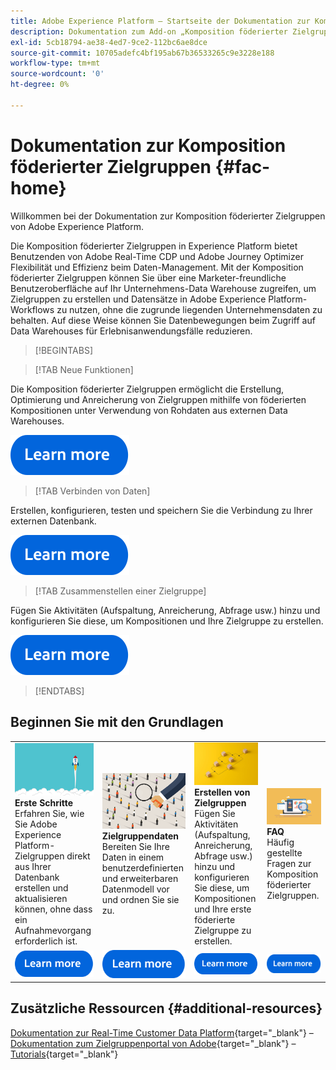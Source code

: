 ```yaml
---
title: Adobe Experience Platform – Startseite der Dokumentation zur Komposition föderierter Zielgruppen
description: Dokumentation zum Add-on „Komposition föderierter Zielgruppen“
exl-id: 5cb18794-ae38-4ed7-9ce2-112bc6ae8dce
source-git-commit: 10705adefc4bf195ab67b36533265c9e3228e188
workflow-type: tm+mt
source-wordcount: '0'
ht-degree: 0%

---
```


# Dokumentation zur Komposition föderierter Zielgruppen  {#fac-home}

Willkommen bei der Dokumentation zur Komposition föderierter Zielgruppen von Adobe Experience Platform.

Die Komposition föderierter Zielgruppen in Experience Platform bietet Benutzenden von Adobe Real-Time CDP und Adobe Journey Optimizer Flexibilität und Effizienz beim Daten-Management. Mit der Komposition föderierter Zielgruppen können Sie über eine Marketer-freundliche Benutzeroberfläche auf Ihr Unternehmens-Data Warehouse zugreifen, um Zielgruppen zu erstellen und Datensätze in Adobe Experience Platform-Workflows zu nutzen, ohne die zugrunde liegenden Unternehmensdaten zu behalten. Auf diese Weise können Sie Datenbewegungen beim Zugriff auf Data Warehouses für Erlebnisanwendungsfälle reduzieren.

>[!BEGINTABS]

>[!TAB Neue Funktionen]

Die Komposition föderierter Zielgruppen ermöglicht die Erstellung, Optimierung und Anreicherung von Zielgruppen mithilfe von föderierten Kompositionen unter Verwendung von Rohdaten aus externen Data Warehouses.

[![Bild](assets/learn-more-button.svg)](start/release-notes.md)

>[!TAB Verbinden von Daten]

Erstellen, konfigurieren, testen und speichern Sie die Verbindung zu Ihrer externen Datenbank.

[![Bild](assets/learn-more-button.svg)](connections/federated-db.md)

>[!TAB Zusammenstellen einer Zielgruppe]

Fügen Sie Aktivitäten (Aufspaltung, Anreicherung, Abfrage usw.) hinzu und konfigurieren Sie diese, um Kompositionen und Ihre Zielgruppe zu erstellen.

[![Bild](assets/learn-more-button.svg)](compositions/gs-compositions.md)

>[!ENDTABS]

## Beginnen Sie mit den Grundlagen

<table style="table-layout:fixed">
  <tr style="border: 0;">
    <td>
    <a href="start/get-started.md"><img src="assets/do-not-localize/start-quick.png"></a>
    <div><strong>Erste Schritte</strong><br/>Erfahren Sie, wie Sie Adobe Experience Platform-Zielgruppen direkt aus Ihrer Datenbank erstellen und aktualisieren können, ohne dass ein Aufnahmevorgang erforderlich ist.
    </div>
    </td>
    <td>
    <a href="data-management/gs-models.md"><img src="assets/do-not-localize/start-profiles.png"></a>
    <div><strong>Zielgruppendaten</strong><br/>Bereiten Sie Ihre Daten in einem benutzerdefinierten und erweiterbaren Datenmodell vor und ordnen Sie sie zu.
    </div>
    </td>
    <td>
    <a href="compositions/gs-compositions.md"><img src="assets/do-not-localize/start-journey.jpeg"></a>
    <div><strong>Erstellen von Zielgruppen</strong><br/>Fügen Sie Aktivitäten (Aufspaltung, Anreicherung, Abfrage usw.) hinzu und konfigurieren Sie diese, um Kompositionen und Ihre erste föderierte Zielgruppe zu erstellen.
    </div>
    </td>
    <td>
    <a href="start/faq.md"><img src="assets/do-not-localize/start-faq.png"></a>
    <div><strong>FAQ</strong><br/>Häufig gestellte Fragen zur Komposition föderierter Zielgruppen.</div>
    </td>
  </tr>
  <tr style="border: 0;">
    <td><a href="start/get-started.md"><img src="assets/learn-more-button.svg"></a></td>
    <td><a href="data-management/gs-models.md"><img src="assets/learn-more-button.svg"></a></td>
    <td><a href="compositions/gs-compositions.md"><img src="assets/learn-more-button.svg"></a></td>
    <td><a href="start/faq.md"><img src="assets/learn-more-button.svg"></a></td>
    </tr>
</table>

## Zusätzliche Ressourcen  {#additional-resources}

[Dokumentation zur Real-Time Customer Data Platform](https://experienceleague.adobe.com/de/docs/experience-platform/rtcdp/home){target="_blank"} – [Dokumentation zum Zielgruppenportal von Adobe](https://experienceleague.adobe.com/de/docs/experience-platform/segmentation/ui/audience-dashboard){target="_blank"} – [Tutorials](https://experienceleague.adobe.com/de/docs/platform-learn/tutorials/audiences/introduction-to-audience-portal-and-composition){target="_blank"}
